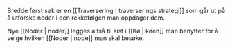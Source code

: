 Bredde først søk er en [[Traversering | traverserings strategi]] som går ut på å utforske noder i den rekkefølgen man oppdager dem.

Nye [[Noder | noder]] legges altså til sist i [[Kø | køen]] man benytter for å velge hvilken [[Noder | node]] man skal besøke.